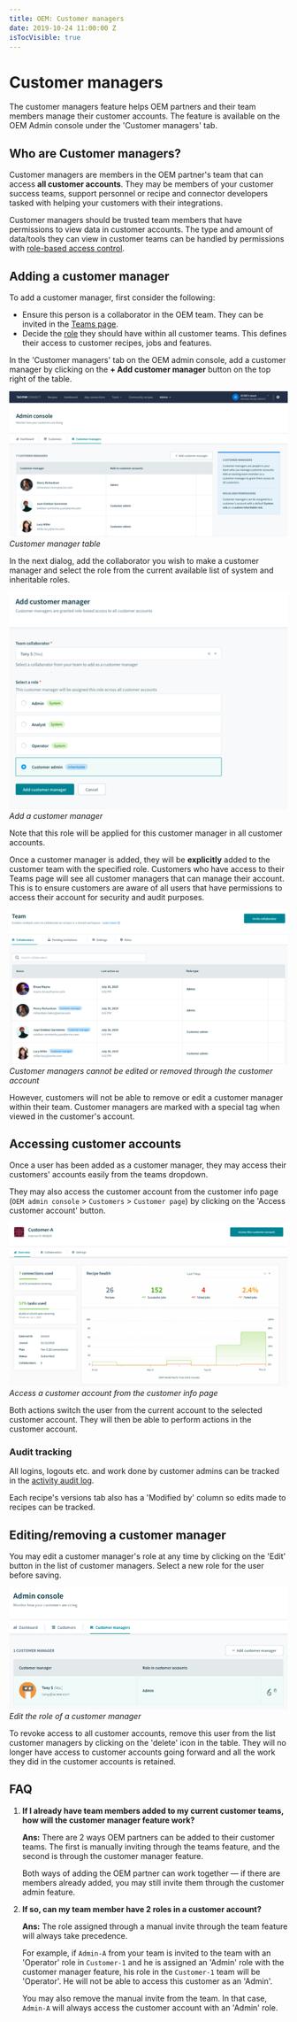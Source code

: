 ```yaml
---
title: OEM: Customer managers
date: 2019-10-24 11:00:00 Z
isTocVisible: true
---
```


# Customer managers

The customer managers feature helps OEM partners and their team members manage their customer accounts. The feature is available on the OEM Admin console under the 'Customer managers' tab.

## Who are Customer managers?

Customer managers are members in the OEM partner's team that can access **all customer accounts**. They may be members of your customer success teams, support personnel or recipe and connector developers tasked with helping your customers with their integrations.

Customer managers should be trusted team members that have permissions to view data in customer accounts. The type and amount of data/tools they can view in customer teams can be handled by permissions with [role-based access control](/user-accounts-and-teams/team-collaboration.md#team-roles).

## Adding a customer manager

To add a customer manager, first consider the following:

- Ensure this person is a collaborator in the OEM team. They can be invited in the [Teams page](https://www.workato.com/members).
- Decide the [role](/user-accounts-and-teams/team-collaboration.md#team-roles) they should have within all customer teams. This defines their access to customer recipes, jobs and features.

In the 'Customer managers' tab on the OEM admin console, add a customer manager by clicking on the **+ Add customer manager** button on the top right of the table.

![Customer managers](/assets/images/oem/customer-manager.png)
*Customer manager table*

In the next dialog, add the collaborator you wish to make a customer manager and select the role from the current available list of system and inheritable roles.

![Customer managers](/assets/images/oem/customer-manager-add.png)
*Add a customer manager*

Note that this role will be applied for this customer manager in all customer accounts.

Once a customer manager is added, they will be **explicitly** added to the customer team with the specified role. Customers who have access to their Teams page will see all customer managers that can manage their account. This is to ensure customers are aware of all users that have permissions to access their account for security and audit purposes.

![Customer managers tag](/assets/images/oem/customer-manager-tag.png)
*Customer managers cannot be edited or removed through the customer account*

However, customers will not be able to remove or edit a customer manager within their team. Customer managers are marked with a special tag when viewed in the customer's account.

## Accessing customer accounts

Once a user has been added as a customer manager, they may access their customers' accounts easily from the teams dropdown.

They may also access the customer account from the customer info page (`OEM admin console` > `Customers` > `Customer page`) by clicking on the 'Access customer account' button.

![Customer managers](/assets/images/oem/customer-info-access.png)
*Access a customer account from the customer info page*

Both actions switch the user from the current account to the selected customer account. They will then be able to perform actions in the customer account.

### Audit tracking

All logins, logouts etc. and work done by customer admins can be tracked in the [activity audit log](/features/activity-audit-log.md).

Each recipe's versions tab also has a 'Modified by' column so edits made to recipes can be tracked.


## Editing/removing a customer manager

You may edit a customer manager's role at any time by clicking on the 'Edit' button in the list of customer managers. Select a new role for the user before saving.

![Customer managers edit](/assets/images/oem/customer-manager-edit.png)
*Edit the role of a customer manager*

To revoke access to all customer accounts, remove this user from the list customer managers by clicking on the 'delete' icon in the table. They will no longer have access to customer accounts going forward and all the work they did in the customer accounts is retained.

## FAQ

1. **If I already have team members added to my current customer teams, how will the customer manager feature work?**

    **Ans:** There are 2 ways OEM partners can be added to their customer teams. The first is manually inviting through the teams feature, and the second is through the customer manager feature.

    Both ways of adding the OEM partner can work together — if there are members already added, you may still invite them through the customer admin feature.

2. **If so, can my team member have 2 roles in a customer account?**

    **Ans:** The role assigned through a manual invite through the team feature will always take precedence.

    For example, if `Admin-A` from your team is invited to the team with an 'Operator' role in `Customer-1` and he is assigned an 'Admin' role with the customer manager feature, his role in the `Customer-1` team will be 'Operator'. He will not be able to access this customer as an 'Admin'.

    You may also remove the manual invite from the team. In that case, `Admin-A` will always access the customer account with an 'Admin' role.
